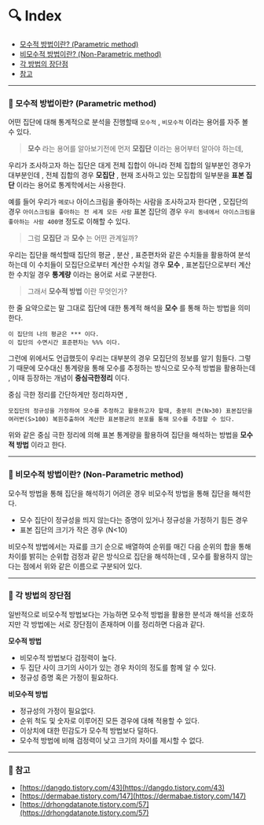 # :mag: Index

- [모수적 방법이란? (Parametric method)](#idx1) 
- [비모수적 방법이란? (Non-Parametric method)](#idx2) 
- [각 방법의 장단점](#idx3) 
- [참고](#idx4) 

---



### :radio_button: 모수적 방법이란? (Parametric method) <a id="idx1"></a>



어떤 집단에 대해 통계적으로 분석을 진행할때  `모수적` ,  `비모수적` 이라는 용어를 자주 볼 수 있다.

  

> __모수__ 라는 용어를 알아보기전에 먼저 __모집단__ 이라는 용어부터 알아야 하는데,



우리가 조사하고자 하는 집단은 대게 전체 집합이 아니라 전체 집합의 일부분인 경우가 대부분인데 , 전체 집합의 경우 __모집단__ , 현재 조사하고 있는 모집합의 일부분을 __표본 집단__ 이라는 용어로 통계학에서는 사용한다.



예를 들어 우리가 `메로나` 아이스크림을 좋아하는 사람을 조사하고자 한다면 , 모집단의 경우 `아이스크림을 좋아하는 전 세계 모든 사람`  표본 집단의 경우 `우리 동네에서 아이스크림을 좋아하는 사람 400명` 정도로 이해할 수 있다.



> 그럼 __모집단__ 과 __모수__ 는 어떤 관계일까?



우리는 집단을 해석할때 집단의 평균 , 분산 , 표준편차와 같은 수치들을 활용하여 분석하는데 이 수치들이 모집단으로부터 계산한 수치일 경우 __모수__ , 표본집단으로부터 계산한 수치일 경우 __통계량__ 이라는 용어로 서로 구분한다.



> 그래서 __모수적 방법__ 이란 무엇인가?



한 줄 요약으로는 말 그대로 집단에 대한 통계적 해석을 __모수__ 를 통해 하는 방법을 의미한다.

```
이 집단의 나의 평균은 *** 이다.
이 집단의 수면시간 표준편차는 %%% 이다.
```



그런에 위에서도 언급했듯이 우리는 대부분의 경우 모집단의 정보를 알기 힘들다. 그렇기 때문에 모수대신 통계량을 통해 모수를 추정하는 방식으로 모수적 방법을 활용하는데 , 이때 등장하는 개념이 __중심극한정리__ 이다.



중심 극한 정리를 간단하게만 정리하자면 , 

```
모집단의 정규성을 가정하여 모수를 추정하고 활용하고자 할때, 충분히 큰(N>30) 표본집단을 여러번(S>100) 복원추출하여 계산한 표본평균의 분포를 통해 모수를 추정할 수 있다.
```



위와 같은 중심 극한 정리에 의해 표본 통계량을 활용하여 집단을 해석하는 방법을 __모수적 방법__ 이라고 한다.

---



### :radio_button: 비모수적 방법이란? (Non-Parametric method) <a id="idx2"></a>



모수적 방법을 통해 집단을 해석하기 어려운 경우 비모수적 방법을 통해 집단을 해석한다.

- 모수 집단이 정규성을 띄지 않는다는 증명이 있거나 정규성을 가정하기 힘든 경우
- 표본 집단의 크기가 작은 경우 (N<10)



비모수적 방법에서는 자료를 크기 순으로 배열하여 순위를 매긴 다음 순위의 합을 통해 차이를 밝히는 순위합 검정과 같은 방식으로 집단을 해석하는데 , 모수를 활용하지 않는다는 점에서 위와 같은 이름으로 구분되어 있다.



---


### :radio_button: 각 방법의 장단점 <a id="idx3"></a>



일반적으로 비모수적 방법보다는 가능하면 모수적 방법을 활용한 분석과 해석을 선호하지만 각 방법에는 서로 장단점이 존재하며 이를 정리하면 다음과 같다.



__모수적 방법__  

- 비모수적 방법보다 검정력이 높다.
- 두 집단 사이 크기의 사이가 있는 경우 차이의 정도를 함께 알 수 있다.
- 정규성 증명 혹은 가정이 필요하다.



__비모수적 방법__ 

- 정규성의 가정이 필요없다.
- 순위 척도 및 숫자로 이루어진 모든 경우에 대해 적용할 수 있다.
- 이상치에 대한 민감도가 모수적 방법보다 덜하다.
- 모수적 방법에 비해 검정력이 낮고 크기의 차이를 제시할 수 없다.



---


### :radio_button: 참고 <a id="idx4"></a>

- [https://dangdo.tistory.com/43](https://dangdo.tistory.com/43)  
- [https://dermabae.tistory.com/147](https://dermabae.tistory.com/147) 
- [https://drhongdatanote.tistory.com/57](https://drhongdatanote.tistory.com/57) 


